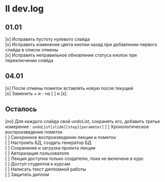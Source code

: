 # ll dev.log

## 01.01

[x] Исправить пустоту нулевого слайда  
[x] Исправить изменение цвета кнопки назад при добавлении первого слайда в список отмены  
[x] Исправить неправильное обновление статуса кнопок при переключении слайда  

## 04.01

[x] После отмены пометок вставлять новую после текущей  
[x] Заменить + и - на [ ] и [x]  

## Осталось

[no] Для каждого слайда свой undoList, сохранять его, добавить третье измерение : `undoList[slide][step][parameter]`
[ ] Хронологическое воспроизведение пометок  
[ ] Синхронное воспроизведение лекции и пометок  
[ ] Настроить БД, создать генератор БД  
[ ] Сохранение и загрузка проекта лекции  
[ ] Авторизация пользователя  
[ ] Лекция доступна только создателю, пока не включена в курс  
[ ] Доступ студентов к курсам  
[ ] Написать текст дипломной работы  
[ ] Защитить диплом  
